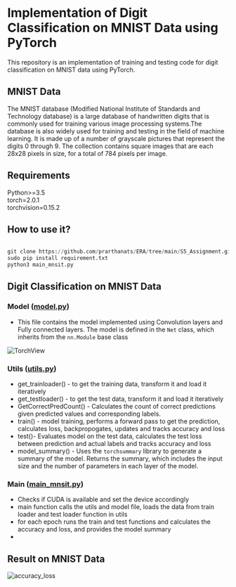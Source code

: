 # Implementation of Digit Classification on MNIST Data using PyTorch

This repository is an implementation of training and testing code for digit classification on MNIST data using PyTorch.

## MNIST Data
The MNIST database (Modified National Institute of Standards and Technology database) is a large database of handwritten digits that is commonly used for training various image processing systems.The database is also widely used for training and testing in the field of machine learning. It is made up of a number of grayscale pictures that represent the digits 0 through 9. The collection contains square images that are each 28x28 pixels in size, for a total of 784 pixels per image.

## Requirements
Python>=3.5
<br>
torch=2.0.1
</br>
torchvision=0.15.2

## How to use it?
```python

git clone https://github.com/prarthanats/ERA/tree/main/S5_Assignment.git
sudo pip install requirement.txt
python3 main_mnsit.py
```

## Digit Classification on MNIST Data
### Model ([model.py](https://github.com/prarthanats/ERA/blob/main/S5_Assignment/model.py))
- This file contains the model implemented using Convolution layers and Fully connected layers. The model is defined in the `Net` class, which inherits from the `nn.Module` base class

![TorchView](https://github.com/prarthanats/ERA/assets/32382676/d17be825-583c-433c-a8b9-64e282b4a432)

### Utils ([utils.py](https://github.com/prarthanats/ERA/blob/main/S5_Assignment/utils.py))
- get_trainloader() - to get the training data, transform it and load it iteratively
- get_testloader() - to get the test data, transform it and load it iteratively
- GetCorrectPredCount() - Calculates the count of correct predictions given predicted values and corresponding labels.
- train() - model training, performs a forward pass to get the prediction, calculates loss, backpropogates, updates and tracks accuracy and loss
- test()- Evaluates model on the test data, calculates the test loss between prediction and actual labels and tracks accuracy and loss
- model_summary() - Uses the `torchsummary` library to generate a summary of the model. Returns the summary, which includes the input size and the number of parameters in each layer of the model.

### Main ([main_mnsit.py](https://github.com/prarthanats/ERA/blob/main/S5_Assignment/main_mnsit.py))
- Checks if CUDA is available and set the device accordingly
- main function calls the utils and model file, loads the data from train loader and test loader function in utils
- for each epoch runs the train and test functions and calculates the accuracy and loss, and provides the model summary
- 
## Result on MNIST Data
![accuracy_loss](https://github.com/prarthanats/ERA/assets/32382676/c8bb7800-016b-4282-b40a-cd61ba607220)
